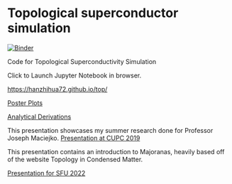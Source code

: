# Topological superconductor simulation

[![Binder](https://mybinder.org/badge_logo.svg)](https://mybinder.org/v2/gh/hanzhihua72/top/master?urlpath=lab)

Code for Topological Superconductivity Simulation

Click to Launch Jupyter Notebook in browser. 

https://hanzhihua72.github.io/top/

[Poster Plots](./numerical_combining.html)

[Analytical Derivations](Analytics.pdf)

This presentation showcases my summer research done for Professor Joseph Maciejko.
[Presentation at CUPC 2019](https://slides.com/zhihan/topology)

This presentation contains an introduction to Majoranas, heavily based off of the website Topology in Condensed Matter.

[Presentation for SFU 2022](https://slides.com/zhihan/majorana)

